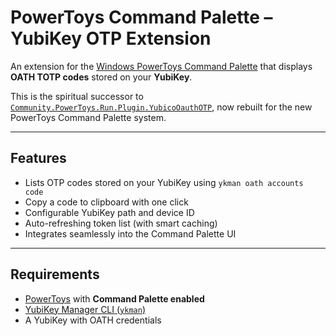 # PowerToys Command Palette – YubiKey OTP Extension

An extension for the [Windows PowerToys Command Palette](https://learn.microsoft.com/en-us/windows/powertoys/command-palette/overview) that displays **OATH TOTP codes** stored on your **YubiKey**.

This is the spiritual successor to [`Community.PowerToys.Run.Plugin.YubicoOauthOTP`](https://github.com/dlnilsson/Community.PowerToys.Run.Plugin.YubicoOauthOTP), now rebuilt for the new PowerToys Command Palette system.

---

## Features

- Lists OTP codes stored on your YubiKey using `ykman oath accounts code`
- Copy a code to clipboard with one click
- Configurable YubiKey path and device ID
- Auto-refreshing token list (with smart caching)
- Integrates seamlessly into the Command Palette UI

---

##  Requirements

- [PowerToys](https://github.com/microsoft/PowerToys) with **Command Palette enabled**
- [YubiKey Manager CLI (`ykman`)](https://developers.yubico.com/yubikey-manager/)
- A YubiKey with OATH credentials



